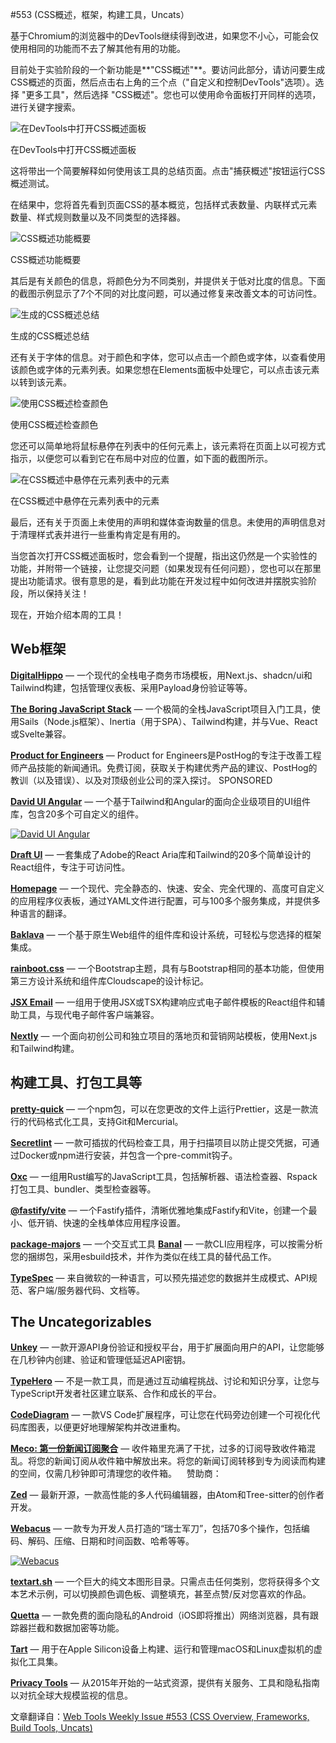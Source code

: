 #553 (CSS概述，框架，构建工具，Uncats）

基于Chromium的浏览器中的DevTools继续得到改进，如果您不小心，可能会仅使用相同的功能而不去了解其他有用的功能。

目前处于实验阶段的一个新功能是**"CSS概述"**。要访问此部分，请访问要生成CSS概述的页面，然后点击右上角的三个点（"自定义和控制DevTools"选项）。选择 "更多工具"，然后选择 "CSS概述"。您也可以使用命令面板打开同样的选项，进行关键字搜索。

![在DevTools中打开CSS概述面板](https://mcusercontent.com/ea228d7061e8bbfa8639666ad/images/ca77ef68-85b5-e0c3-bac3-d1f2bb58ebf5.png)

在DevTools中打开CSS概述面板

这将带出一个简要解释如何使用该工具的总结页面。点击"捕获概述"按钮运行CSS概述测试。

在结果中，您将首先看到页面CSS的基本概览，包括样式表数量、内联样式元素数量、样式规则数量以及不同类型的选择器。

![CSS概述功能概要](https://mcusercontent.com/ea228d7061e8bbfa8639666ad/images/65290bb4-fce2-6fe8-5e24-7debb39a174e.png)

CSS概述功能概要

其后是有关颜色的信息，将颜色分为不同类别，并提供关于低对比度的信息。下面的截图示例显示了7个不同的对比度问题，可以通过修复来改善文本的可访问性。

![生成的CSS概述总结](https://mcusercontent.com/ea228d7061e8bbfa8639666ad/images/08700afa-7d8e-b579-bd4a-19892321fec2.png)

生成的CSS概述总结

还有关于字体的信息。对于颜色和字体，您可以点击一个颜色或字体，以查看使用该颜色或字体的元素列表。如果您想在Elements面板中处理它，可以点击该元素以转到该元素。

![使用CSS概述检查颜色](https://mcusercontent.com/ea228d7061e8bbfa8639666ad/images/0f4d816f-65dd-87b6-000d-2f35ac8b843c.png)

使用CSS概述检查颜色

您还可以简单地将鼠标悬停在列表中的任何元素上，该元素将在页面上以可视方式指示，以便您可以看到它在布局中对应的位置，如下面的截图所示。

![在CSS概述中悬停在元素列表中的元素](https://mcusercontent.com/ea228d7061e8bbfa8639666ad/images/5ba31599-5267-da85-f6f0-99b0ceabb346.png)

在CSS概述中悬停在元素列表中的元素

最后，还有关于页面上未使用的声明和媒体查询数量的信息。未使用的声明信息对于清理样式表并进行一些重构肯定是有用的。

当您首次打开CSS概述面板时，您会看到一个提醒，指出这仍然是一个实验性的功能，并附带一个链接，让您提交问题（如果发现有任何问题），您也可以在那里提出功能请求。很有意思的是，看到此功能在开发过程中如何改进并摆脱实验阶段，所以保持关注！

现在，开始介绍本周的工具！

Web框架
------

[**DigitalHippo**](https://github.com/joschan21/digitalhippo) — 一个现代的全栈电子商务市场模板，用Next.js、shadcn/ui和Tailwind构建，包括管理仪表板、采用Payload身份验证等等。

[**The Boring JavaScript Stack**](https://github.com/sailscastshq/boring-stack) — 一个极简的全栈JavaScript项目入门工具，使用Sails（Node.js框架）、Inertia（用于SPA）、Tailwind构建，并与Vue、React或Svelte兼容。

[**Product for Engineers**](https://newsletter.posthog.com/?utm_source=webtools&utm_campaign=webtools) — Product for Engineers是PostHog的专注于改善工程师产品技能的新闻通讯。免费订阅，获取关于构建优秀产品的建议、PostHog的教训（以及错误）、以及对顶级创业公司的深入探讨。 SPONSORED

[**David UI Angular**](https://www.david-ui-angular.com/) — 一个基于Tailwind和Angular的面向企业级项目的UI组件库，包含20多个可自定义的组件。

[![David UI Angular](https://mcusercontent.com/ea228d7061e8bbfa8639666ad/images/4ddadbb9-690a-89c0-a966-a2acea7638bc.png)](https://www.david-ui-angular.com/)


[**Draft UI**](https://draft-ui.com/) — 一套集成了Adobe的React Aria库和Tailwind的20多个简单设计的React组件，专注于可访问性。

[**Homepage**](https://github.com/gethomepage/homepage) — 一个现代、完全静态的、快速、安全、完全代理的、高度可自定义的应用程序仪表板，通过YAML文件进行配置，可与100多个服务集成，并提供多种语言的翻译。

[**Baklava**](https://github.com/Trendyol/baklava) — 一个基于原生Web组件的组件库和设计系统，可轻松与您选择的框架集成。

[**rainboot.css**](https://rainboot.github.io/) — 一个Bootstrap主题，具有与Bootstrap相同的基本功能，但使用第三方设计系统和组件库Cloudscape的设计标记。

[**JSX Email**](https://jsx.email/) — 一组用于使用JSX或TSX构建响应式电子邮件模板的React组件和辅助工具，与现代电子邮件客户端兼容。

[**Nextly**](https://github.com/web3templates/nextly-template) — 一个面向初创公司和独立项目的落地页和营销网站模板，使用Next.js和Tailwind构建。

构建工具、打包工具等
-----------------

[**pretty-quick**](https://github.com/prettier/pretty-quick) — 一个npm包，可以在您更改的文件上运行Prettier，这是一款流行的代码格式化工具，支持Git和Mercurial。

[**Secretlint**](https://github.com/secretlint/secretlint) — 一款可插拔的代码检查工具，用于扫描项目以防止提交凭据，可通过Docker或npm进行安装，并包含一个pre-commit钩子。

[**Oxc**](https://oxc-project.github.io/) — 一组用Rust编写的JavaScript工具，包括解析器、语法检查器、Rspack打包工具、bundler、类型检查器等。

[**@fastify/vite**](https://github.com/fastify/fastify-vite) — 一个Fastify插件，清晰优雅地集成Fastify和Vite，创建一个最小、低开销、快速的全栈单体应用程序设置。

[**package-majors**](https://majors.nullvoxpopuli.com/) — 一个交互式工具
[**Banal**](https://github.com/fabiospampinato/banal) — 一款CLI应用程序，可以按需分析您的捆绑包，采用esbuild技术，并作为类似在线工具的替代品工作。

[**TypeSpec**](https://typespec.io/) — 来自微软的一种语言，可以预先描述您的数据并生成模式、API规范、客户端/服务器代码、文档等。

The Uncateg­orizables
---------------------

[**Unkey**](https://unkey.dev/) — 一款开源API身份验证和授权平台，用于扩展面向用户的API，让您能够在几秒钟内创建、验证和管理低延迟API密钥。

[**TypeHero**](https://typehero.dev/) — 不是一款工具，而是通过互动编程挑战、讨论和知识分享，让您与TypeScript开发者社区建立联系、合作和成长的平台。

[**CodeDiagram**](https://www.codediagram.io/) — 一款VS Code扩展程序，可让您在代码旁边创建一个可视化代码库图表，以便更好地理解架构并改进重构。

[**Meco: 第一份新闻订阅聚合**](https://www.meco.app/get/3nux) — 收件箱里充满了干扰，过多的订阅导致收件箱混乱。将您的新闻订阅从收件箱中解放出来。将您的新闻订阅转移到专为阅读而构建的空间，仅需几秒钟即可清理您的收件箱。    赞助商：

[**Zed**](https://zed.dev/) — 最新开源，一款高性能的多人代码编辑器，由Atom和Tree-sitter的创作者开发。

[**Webacus**](https://webacus.dev/) — 一款专为开发人员打造的“瑞士军刀”，包括70多个操作，包括编码、解码、压缩、日期和时间函数、哈希等等。

[![Webacus](https://mcusercontent.com/ea228d7061e8bbfa8639666ad/images/8f562b02-807b-b038-63f5-926d1a348603.png)](https://webacus.dev/)

[**textart.sh**](https://textart.sh/) — 一个巨大的纯文本图形目录。只需点击任何类别，您将获得多个文本艺术示例，可以切换颜色调色板、调整填充，甚至点赞/反对您喜欢的作品。

[**Quetta**](https://www.quetta.net/) — 一款免费的面向隐私的Android（iOS即将推出）网络浏览器，具有跟踪器拦截和数据加密等功能。

[**Tart**](https://tart.run/) — 用于在Apple Silicon设备上构建、运行和管理macOS和Linux虚拟机的虚拟化工具集。

[**Privacy Tools**](https://www.privacytools.io/) — 从2015年开始的一站式资源，提供有关服务、工具和隐私指南以对抗全球大规模监视的信息。


文章翻译自：[Web Tools Weekly Issue #553 (CSS Overview, Frameworks, Build Tools, Uncats)](https://webtoolsweekly.com/archives/issue-553) 


